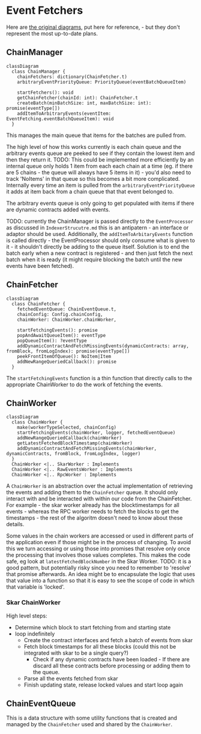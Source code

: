 # Event Fetchers

Here are [the original diagrams](https://www.figma.com/file/YC7rKkGC65Out0QlQ2jxi9/Multi-queue-architecture?type=whiteboard&node-id=0-1&t=LpRK9cTFcHFaYaNO-0), put here for reference, - but they don't represent the most up-to-date plans.

## ChainManager

```mermaid
classDiagram
  class ChainManager {
    chainFetchers: dictionary(ChainFetcher.t)
    arbitraryEventPriorityQueue: PriorityQueue(eventBatchQueueItem)

    startFetchers(): void
    getChainFetcher(chainId: int): ChainFetcher.t
    createBatch(minBatchSize: int, maxBatchSize: int): promise(eventType[])
    addItemToArbitraryEvents(eventItem: EventFetching.eventBatchQueueItem): void
  }
```

This manages the main queue that items for the batches are pulled from.

The high level of how this works currently is each chain queue and the arbitrary events queue are peeked to see if they contain the lowest item and then they return it.
TODO: This could be implemented more efficiently by an internal queue only holds 1 item from each each chain at a time (eg. if there are 5 chains - the queue will always have 5 items in it) - you'd also need to track 'NoItems' in that queue so this becomes a bit more complicated. Internally every time an item is pulled from the `arbitraryEventPriorityQueue` it adds at item back from a chain queue that that event belonged to.

The arbitrary events queue is only going to get populated with items if there are dynamic contracts added with events.

TODO: currently the ChainManager is passed directly to the `EventProcessor` as discussed in `IndexerStrucutre.md` this is an antipatern - an interface or adaptor should be used. Additionally, the `addItemToArbitaryEvents` function is called directly - the EventProcessor should only consume what is given to it - it shouldn't directly be adding to the queue itself. Solution is to end the batch early when a new contract is registered - and then just fetch the next batch when it is ready (it might require blocking the batch until the new events have been fetched).

## ChainFetcher

```mermaid
classDiagram
  class ChainFetcher {
    fetchedEventQueue: ChainEventQueue.t,
    chainConfig: Config.chainConfig,
    chainWorker: ChainWorker.chainWorker,

    startFetchingEvents(): promise
    popAndAwaitQueueItem(): eventType
    popQueueItem(): ?eventType
    addDynamicContractAndFetchMissingEvents(dynamicContracts: array, fromBlock, fromLogIndex): promise(eventType[])
    peekFrontItemOfQueue(): NoItem|Item
    addNewRangeQueriedCallback(): promise
  }
```

The `startFetchingEvents` function is a thin function that directly calls to the appropriate ChainWorker to do the work of fetching the events.

## ChainWorker

```mermaid
classDiagram
  class ChainWorker {
    make(workerTypeSelected, chainConfig)
    startFetchingEvents(chainWorker, logger, fetchedEventQueue)
    addNewRangeQueriedCallback(chainWorker)
    getLatestFetchedBlockTimestamp(chainWorker)
    addDynamicContractAndFetchMissingEvents(chainWorker, dynamicContracts, fromBlock, fromLogIndex, logger)
  }
  ChainWorker <|.. SkarWorker : Implements
  ChainWorker <|.. RawEventsWorker : Implements
  ChainWorker <|.. RpcWorker : Implements
```

A `ChainWorker` is an abstraction over the actual implementation of retrieving the events and adding them to the `ChainFetcher` queue. It should only interact with and be interacted with within our code from the ChainFetcher. For example - the skar worker already has the blocktimestamps for all events - whereas the RPC worker needs to fetch the blocks to get the timestamps - the rest of the algoritm doesn't need to know about these details.

Some values in the chain workers are accessed or used in different parts of the application even if those might be in the process of changing. To avoid this we turn accessing or using those into promises that resolve only once the processing that involves those values completes. This makes the code safe, eg look at `latestFetchedBlockNumber` in the Skar Worker.
TODO: it is a good pattern, but potentially risky since you need to remember to 'resolve' that promise afterwards. An idea might be to encapsulate the logic that uses that value into a function so that it is easy to see the scope of code in which that variable is 'locked'.

### Skar ChainWorker

High level steps:

 - Determine which block to start fetching from and starting state
 - loop indefinitely
   - Create the contract interfaces and fetch a batch of events from skar
   - Fetch block timestamps for all these blocks (could this not be integrated with skar to be a single query?)
     - Check if any dynamic contracts have been loaded - If there are discard all these contracts before processing or adding them to the queue.
   - Parse all the events fetched from skar
   - Finish updating state, release locked values and start loop again

## ChainEventQueue

This is a data structure with some utility functions that is created and managed by the `ChainFetcher` used and shared by the `ChainWorker`.



